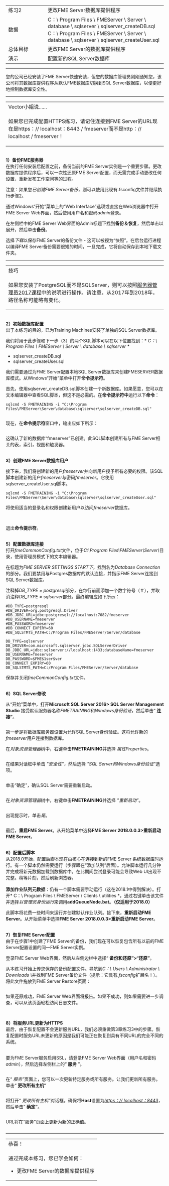   <div id="readme" class="readme blob instapaper_body">
    <article class="markdown-body entry-content" itemprop="text">
<table>
<tbody><tr>
<td width="25%">
<i></i><font style="vertical-align: inherit;"><font style="vertical-align: inherit;">
练习2
</font></font></td>
<td><font style="vertical-align: inherit;"><font style="vertical-align: inherit;">
更改FME Server数据库提供程序
</font></font></td>
</tr>
<tr>
<td><font style="vertical-align: inherit;"><font style="vertical-align: inherit;">数据</font></font></td>
<td><font style="vertical-align: inherit;"><font style="vertical-align: inherit;">C：\ Program Files \ FMEServer \ Server \ database \ sqlserver \ sqlserver_createDB.sql
 </font></font><br><font style="vertical-align: inherit;"><font style="vertical-align: inherit;">C：\ Program Files \ FMEServer \ Server \ database \ sqlserver \ sqlserver_createUser.sql</font></font></td>
</tr>
<tr>
<td><font style="vertical-align: inherit;"><font style="vertical-align: inherit;">总体目标</font></font></td>
<td><font style="vertical-align: inherit;"><font style="vertical-align: inherit;">更改FME Server的数据库提供程序</font></font></td>
</tr>
<tr>
<td><font style="vertical-align: inherit;"><font style="vertical-align: inherit;">演示</font></font></td>
<td><font style="vertical-align: inherit;"><font style="vertical-align: inherit;">配置新的SQL Server数据库</font></font></td>
</tr>
</tbody></table>
<hr>
<p><font style="vertical-align: inherit;"><font style="vertical-align: inherit;">您的公司已经安装了FME Server快速安装，但您的数据库管理员刚刚通知您，该公司将其数据库提供程序从默认FME数据库切换到SQL Server数据库，以便更好地控制数据库安全性。</font></font></p>
<hr>

<table>
<tbody><tr>
<td>
<i></i><font style="vertical-align: inherit;"><font style="vertical-align: inherit;">
Vector小姐说......
</font></font></td>
</tr>
<tr>
<td><font style="vertical-align: inherit;"><font style="vertical-align: inherit;">

如果您已完成配置HTTPS练习，请记住连接到FME Server的URL现在是https：// localhost：8443 / fmeserver而不是http：// localhost / fmeserver！

</font></font></td>
</tr>
</tbody></table>
<p><br><strong><font style="vertical-align: inherit;"><font style="vertical-align: inherit;">1）备份FME服务器</font></font></strong>
<br><font style="vertical-align: inherit;"><font style="vertical-align: inherit;">在执行任何安装后配置之前，备份当前的FME Server实例是一个重要步骤。</font><font style="vertical-align: inherit;">更改数据库提供程序后，可以一次性还原FME Server配置，而无需完成手动更改任何设置，重新发布工作空间等的过程。</font></font></p>
<p><font style="vertical-align: inherit;"><font style="vertical-align: inherit;">注意：如果您</font></font><em><font style="vertical-align: inherit;"><font style="vertical-align: inherit;">已创建FME Server备份</font></font></em><font style="vertical-align: inherit;"><font style="vertical-align: inherit;">，则可以使用此现有.fsconfig文件并继续执行步骤2。</font></font></p>
<p><font style="vertical-align: inherit;"><font style="vertical-align: inherit;">通过Windows“开始”菜单上的“Web Interface”选项或直接在Web浏览器中打开FME Server Web界面，然后使用用户名和密码</font></font><em><font style="vertical-align: inherit;"><font style="vertical-align: inherit;">admin</font></font></em><font style="vertical-align: inherit;"><font style="vertical-align: inherit;">登录</font><font style="vertical-align: inherit;">。</font></font></p>
<p><font style="vertical-align: inherit;"><font style="vertical-align: inherit;">在左侧栏中的FME Server Web界面的Admin标题下</font><font style="vertical-align: inherit;">找到</font></font><strong><font style="vertical-align: inherit;"><font style="vertical-align: inherit;">备份＆恢复</font></font></strong><font style="vertical-align: inherit;"><font style="vertical-align: inherit;">，然后单击以展开，然后单击</font></font><strong><font style="vertical-align: inherit;"><font style="vertical-align: inherit;">备份</font></font></strong><font style="vertical-align: inherit;"><font style="vertical-align: inherit;">。</font></font></p>
<p><font style="vertical-align: inherit;"><font style="vertical-align: inherit;">选择</font></font><em><font style="vertical-align: inherit;"><font style="vertical-align: inherit;">下载</font></font></em><font style="vertical-align: inherit;"><font style="vertical-align: inherit;">以保存FME Server的备份文件 - 这可以被视为“快照”。</font><font style="vertical-align: inherit;">在后台运行进程以编译FME Server备份需要很短的时间，一旦完成，它将自动保存到本地下载文件夹。</font></font></p>
<hr>

<table>
<tbody><tr>
<td>
<i></i><font style="vertical-align: inherit;"><font style="vertical-align: inherit;">
技巧
</font></font></td>
</tr>
<tr>
<td><font style="vertical-align: inherit;"><font style="vertical-align: inherit;">

如果您安装了PostgreSQL而不是SQLServer，则可以按照</font></font><a href="https://safe-software.gitbooks.io/fme-server-administration-training-2017/content/ServerAdmin4Scalability/Exercise2_SwitchingToAPostgreSQLDatabaseWithWindowsSystem.html" rel="nofollow"><font style="vertical-align: inherit;"><font style="vertical-align: inherit;">服务器管理员2017课程</font></font></a><font style="vertical-align: inherit;"><font style="vertical-align: inherit;">中的说明进行操作</font><font style="vertical-align: inherit;">。</font><font style="vertical-align: inherit;">请注意，从2017年到2018年，路径名称可能略有变化。

</font></font></td>
</tr>
</tbody></table>
<p><br><strong><font style="vertical-align: inherit;"><font style="vertical-align: inherit;">2）初始数据库配置</font></font></strong>
<br><font style="vertical-align: inherit;"><font style="vertical-align: inherit;">出于本练习的目的，已为Training Machines安装了单独的SQL Server数据库。</font></font></p>
<p><font style="vertical-align: inherit;"><font style="vertical-align: inherit;">我们将用于此步骤和下一步（3）的两个SQL脚本可以在以下位置找到：* </font></font><em><font style="vertical-align: inherit;"><font style="vertical-align: inherit;">C：\ Program Files \ FMEServer \ Server \ database \ sqlserver *</font></font></em></p>
<ul>
<li><font style="vertical-align: inherit;"><font style="vertical-align: inherit;">sqlserver_createDB.sql</font></font></li>
<li><font style="vertical-align: inherit;"><font style="vertical-align: inherit;">sqlserver_createUser.sql</font></font></li>
</ul>
<p><font style="vertical-align: inherit;"><font style="vertical-align: inherit;">我们需要通过为FME Server配置本地SQL Server数据库来创建FMESERVER数据库模式。</font><font style="vertical-align: inherit;">从Windows“开始”菜单中打开</font></font><strong><font style="vertical-align: inherit;"><font style="vertical-align: inherit;">命令提示符</font></font></strong><font style="vertical-align: inherit;"><font style="vertical-align: inherit;">。</font></font></p>

<p><font style="vertical-align: inherit;"><font style="vertical-align: inherit;">首先，使用sqlserver_createDB.sql脚本创建一个新数据库。</font><font style="vertical-align: inherit;">如果愿意，您可以在文本编辑器中查看SQL脚本，但这不是必需的。</font><font style="vertical-align: inherit;">在</font></font><strong><font style="vertical-align: inherit;"><font style="vertical-align: inherit;">命令提示符中</font></font></strong><font style="vertical-align: inherit;"><font style="vertical-align: inherit;">运行以下</font><strong><font style="vertical-align: inherit;">命令</font></strong><font style="vertical-align: inherit;">：</font></font></p>
<pre><code>sqlcmd -S FMETRAINING -i "C:\Program Files\FMEServer\Server\database\sqlserver\sqlserver_createDB.sql"
</code></pre>
<p><a target="_blank" rel="noopener noreferrer" href="./Images/4.211.Ex2.CommandPrompt1_fmeserver.png"><img src="./Images/4.211.Ex2.CommandPrompt1_fmeserver.png" alt="" style="max-width:100%;"></a></p>
<p><font style="vertical-align: inherit;"><font style="vertical-align: inherit;">现在，在</font></font><strong><font style="vertical-align: inherit;"><font style="vertical-align: inherit;">命令提示符</font></font></strong><font style="vertical-align: inherit;"><font style="vertical-align: inherit;">窗口中</font><font style="vertical-align: inherit;">，输出应如下所示</font><font style="vertical-align: inherit;">：</font></font></p>
<p><a target="_blank" rel="noopener noreferrer" href="./Images/4.212.Ex2.CommandPrompt2_fmeserver.png"><img src="./Images/4.212.Ex2.CommandPrompt2_fmeserver.png" alt="" style="max-width:100%;"></a></p>
<p><font style="vertical-align: inherit;"><font style="vertical-align: inherit;">这确认了新的数据库“fmeserver”已创建。</font><font style="vertical-align: inherit;">此SQL脚本创建所有与FME Server相关的表，索引，视图和触发器。</font></font></p>
<p><br><strong><font style="vertical-align: inherit;"><font style="vertical-align: inherit;">3）创建FME Server数据库用户</font></font></strong></p>
<p><font style="vertical-align: inherit;"><font style="vertical-align: inherit;">接下来，我们将创建新的用户</font></font><em><font style="vertical-align: inherit;"><font style="vertical-align: inherit;">fmeserver</font></font></em><font style="vertical-align: inherit;"><font style="vertical-align: inherit;">并向</font><font style="vertical-align: inherit;">新用户</font><font style="vertical-align: inherit;">授予所有必要的权限。</font><font style="vertical-align: inherit;">该SQL脚本创建新的用户</font></font><em><font style="vertical-align: inherit;"><font style="vertical-align: inherit;">fmeserver</font></font></em><font style="vertical-align: inherit;"><font style="vertical-align: inherit;">与密码</font></font><em><font style="vertical-align: inherit;"><font style="vertical-align: inherit;">fmeserver</font></font></em><font style="vertical-align: inherit;"><font style="vertical-align: inherit;">。</font><font style="vertical-align: inherit;">它使用sqlserver_createUser.sql脚本。</font></font></p>
<pre><code>sqlcmd -S FMETRAINING -i "C:\Program Files\FMEServer\Server\database\sqlserver\sqlserver_createUser.sql"
</code></pre>
<p><font style="vertical-align: inherit;"><font style="vertical-align: inherit;">将使用适当的登录名和权限创建新用户以访问</font></font><em><font style="vertical-align: inherit;"><font style="vertical-align: inherit;">fmeserver</font></font></em><font style="vertical-align: inherit;"><font style="vertical-align: inherit;">数据库。</font></font></p>
<p><a target="_blank" rel="noopener noreferrer" href="./Images/4.213.Ex2.CommandPrompt3_fmeserver.png"><img src="./Images/4.213.Ex2.CommandPrompt3_fmeserver.png" alt="" style="max-width:100%;"></a></p>
<p><br><font style="vertical-align: inherit;"><font style="vertical-align: inherit;">退出</font></font><strong><font style="vertical-align: inherit;"><font style="vertical-align: inherit;">命令提示符</font></font></strong><font style="vertical-align: inherit;"><font style="vertical-align: inherit;">。</font></font></p>

<p><br><strong><font style="vertical-align: inherit;"><font style="vertical-align: inherit;">5）配置数据库连接</font></font></strong>
<br><font style="vertical-align: inherit;"><font style="vertical-align: inherit;">打开</font></font><em><font style="vertical-align: inherit;"><font style="vertical-align: inherit;">fmeCommonConfig.txt</font></font></em><font style="vertical-align: inherit;"><font style="vertical-align: inherit;">文件，位于</font></font><em><font style="vertical-align: inherit;"><font style="vertical-align: inherit;">C:\Program Files\FMEServer\Server\</font></font></em><font style="vertical-align: inherit;"><font style="vertical-align: inherit;">目录，使用管理员模式下的文本编辑器。</font></font></p>
<p><font style="vertical-align: inherit;"><font style="vertical-align: inherit;">在标题为</font></font><em><font style="vertical-align: inherit;"><font style="vertical-align: inherit;">FME SERVER SETTINGS START下</font></font></em><font style="vertical-align: inherit;"><font style="vertical-align: inherit;">，找到名为</font></font><em><font style="vertical-align: inherit;"><font style="vertical-align: inherit;">Database Connection</font></font></em><font style="vertical-align: inherit;"><font style="vertical-align: inherit;">的部分</font><font style="vertical-align: inherit;">。</font><font style="vertical-align: inherit;">我们要禁用与Postgres数据库的默认连接，并指示FME Server连接到SQL Server数据库。</font></font></p>
<p><font style="vertical-align: inherit;"><font style="vertical-align: inherit;">注释掉</font></font><em><font style="vertical-align: inherit;"><font style="vertical-align: inherit;">DB_TYPE = postgresql</font></font></em><font style="vertical-align: inherit;"><font style="vertical-align: inherit;">部分，在每行前面添加一个数字符号（＃），并取消注释</font></font><em><font style="vertical-align: inherit;"><font style="vertical-align: inherit;">DB_TYPE = sqlserver</font></font></em><font style="vertical-align: inherit;"><font style="vertical-align: inherit;">部分。</font><font style="vertical-align: inherit;">最终编辑应如下所示：</font></font></p>
<pre><code>#DB_TYPE=postgresql<font></font>
#DB_DRIVER=org.postgresql.Driver<font></font>
#DB_JDBC_URL=jdbc:postgresql://localhost:7082/fmeserver<font></font>
#DB_USERNAME=fmeserver<font></font>
#DB_PASSWORD=fmeserver<font></font>
#DB_CONNECT_EXPIRY=60<font></font>
#DB_SQLSTMTS_PATH=C:/Program Files/FMEServer/Server/database<font></font>
<font></font>
DB_TYPE=sqlserver<font></font>
DB_DRIVER=com.microsoft.sqlserver.jdbc.SQLServerDriver<font></font>
DB_JDBC_URL=jdbc:sqlserver://localhost:1433;databaseName=fmeserver<font></font>
DB_USERNAME=fmeserver<font></font>
DB_PASSWORD=$FME$1ser$ver<font></font>
DB_CONNECT_EXPIRY=60<font></font>
DB_SQLSTMTS_PATH=C:/Program Files/FMEServer/Server/database<font></font>
</code></pre>
<p><font style="vertical-align: inherit;"><font style="vertical-align: inherit;">保存并关闭</font></font><em><font style="vertical-align: inherit;"><font style="vertical-align: inherit;">fmeCommonConfig.txt</font></font></em><font style="vertical-align: inherit;"><font style="vertical-align: inherit;">文件。</font></font></p>
<p><br><strong><font style="vertical-align: inherit;"><font style="vertical-align: inherit;">6）SQL Server修改</font></font></strong></p>
<p><font style="vertical-align: inherit;"><font style="vertical-align: inherit;">从“开始”菜单中，打开</font></font><strong><font style="vertical-align: inherit;"><font style="vertical-align: inherit;">Microsoft SQL Server 2016&gt; SQL Server Management Studio</font></font></strong><font style="vertical-align: inherit;"><font style="vertical-align: inherit;"> 
接受默认服务器名称</font></font><em><font style="vertical-align: inherit;"><font style="vertical-align: inherit;">FMETRAINING</font></font></em><font style="vertical-align: inherit;"><font style="vertical-align: inherit;">和</font></font><em><font style="vertical-align: inherit;"><font style="vertical-align: inherit;">Windows身份验证</font></font></em><font style="vertical-align: inherit;"><font style="vertical-align: inherit;">，然后单击“ </font></font><strong><font style="vertical-align: inherit;"><font style="vertical-align: inherit;">连接”</font></font></strong><font style="vertical-align: inherit;"><font style="vertical-align: inherit;">。</font></font></p>
<p><a target="_blank" rel="noopener noreferrer" href="./Images/4.214.Ex2.SQLServer_Login.png"><img src="./Images/4.214.Ex2.SQLServer_Login.png" alt="" style="max-width:100%;"></a></p>
<p><font style="vertical-align: inherit;"><font style="vertical-align: inherit;">第一步是将数据库服务器设置为允许SQL Server身份验证。</font><font style="vertical-align: inherit;">这将允许新的</font></font><em><font style="vertical-align: inherit;"><font style="vertical-align: inherit;">fmeserver</font></font></em><font style="vertical-align: inherit;"><font style="vertical-align: inherit;">用户连接到数据库。</font></font></p>
<p><font style="vertical-align: inherit;"><font style="vertical-align: inherit;">在</font></font><em><font style="vertical-align: inherit;"><font style="vertical-align: inherit;">对象资源管理器</font></font></em><font style="vertical-align: inherit;"><font style="vertical-align: inherit;">树中，右键单击</font></font><strong><font style="vertical-align: inherit;"><font style="vertical-align: inherit;">FMETRAINING</font></font></strong><font style="vertical-align: inherit;"><font style="vertical-align: inherit;">并选择 </font></font><em><font style="vertical-align: inherit;"><font style="vertical-align: inherit;">属性Properties</font></font></em><font style="vertical-align: inherit;"><font style="vertical-align: inherit;">。</font></font></p>
<p><a target="_blank" rel="noopener noreferrer" href="./Images/4.216.Ex2.SQLServer_Properties2.png"><img src="./Images/4.216.Ex2.SQLServer_Properties2.png" alt="" style="max-width:100%;"></a></p>
<p><font style="vertical-align: inherit;"><font style="vertical-align: inherit;">在结果对话框中单击 </font></font><em><font style="vertical-align: inherit;"><font style="vertical-align: inherit;">"安全性"，</font></font></em><font style="vertical-align: inherit;"><font style="vertical-align: inherit;">然后选择 </font></font><em><font style="vertical-align: inherit;"><font style="vertical-align: inherit;">"SQL Server和Windows身份验证"</font></font></em><font style="vertical-align: inherit;"><font style="vertical-align: inherit;">选项。</font></font></p>
<p><a target="_blank" rel="noopener noreferrer" href="./Images/4.217.Ex2.SQLServer_Properties3.png"><img src="./Images/4.217.Ex2.SQLServer_Properties3.png" alt="" style="max-width:100%;"></a></p>
<p><font style="vertical-align: inherit;"><font style="vertical-align: inherit;">单击“确定”，确认SQL Server需要重新启动。</font></font></p>
<p><a target="_blank" rel="noopener noreferrer" href="./Images/4.218.Ex2.SQLServer_Properties4.png"><img src="./Images/4.218.Ex2.SQLServer_Properties4.png" alt="" style="max-width:100%;"></a></p>
<p><font style="vertical-align: inherit;"><font style="vertical-align: inherit;">在</font></font><em><font style="vertical-align: inherit;"><font style="vertical-align: inherit;">对象资源管理器</font></font></em><font style="vertical-align: inherit;"><font style="vertical-align: inherit;">树中，右键单击</font></font><strong><font style="vertical-align: inherit;"><font style="vertical-align: inherit;">FMETRAINING</font></font></strong><font style="vertical-align: inherit;"><font style="vertical-align: inherit;">并选择 </font></font><em><font style="vertical-align: inherit;"><font style="vertical-align: inherit;">"重新启动”</font></font></em><font style="vertical-align: inherit;"><font style="vertical-align: inherit;">。</font></font></p>
<p><a target="_blank" rel="noopener noreferrer" href="./Images/4.219.Ex2.SQLServer_Properties5.png"><img src="./Images/4.219.Ex2.SQLServer_Properties5.png" alt="" style="max-width:100%;"></a></p>
<p><font style="vertical-align: inherit;"><font style="vertical-align: inherit;">出现提示时，单击</font></font><em><font style="vertical-align: inherit;"><font style="vertical-align: inherit;">是</font></font></em><font style="vertical-align: inherit;"><font style="vertical-align: inherit;">。</font></font></p>
<p><a target="_blank" rel="noopener noreferrer" href="./Images/4.220.Ex2.SQLServer_Properties6.png"><img src="./Images/4.220.Ex2.SQLServer_Properties6.png" alt="" style="max-width:100%;"></a></p>
<p><font style="vertical-align: inherit;"><font style="vertical-align: inherit;">最后，</font></font><strong><font style="vertical-align: inherit;"><font style="vertical-align: inherit;">重启FME Server</font></font></strong><font style="vertical-align: inherit;"><font style="vertical-align: inherit;">。</font><font style="vertical-align: inherit;">从开始菜单中选择</font></font><strong><font style="vertical-align: inherit;"><font style="vertical-align: inherit;">FME Server 2018.0.0.3&gt;重新启动FME Server</font></font></strong><font style="vertical-align: inherit;"><font style="vertical-align: inherit;">。</font></font></p>
<p><br><strong><font style="vertical-align: inherit;"><font style="vertical-align: inherit;">6）配置后脚本</font></font></strong>
<br><font style="vertical-align: inherit;"><font style="vertical-align: inherit;">从2018.0开始，配置后脚本现在由核心在连接到新的FME Server 系统数据库时运行。</font><font style="vertical-align: inherit;">有一个脚本仍然需要运行（步骤跟在“添加队列”后面）。</font><font style="vertical-align: inherit;">允许脚本运行几分钟并完成将新元数据加载到数据库中。</font><font style="vertical-align: inherit;">在此期间尝试登录可能会导致Web UI出现不完整。</font><font style="vertical-align: inherit;">稍等片刻，然后刷新浏览器。
</font></font><br> <br>
<strong><font style="vertical-align: inherit;"><font style="vertical-align: inherit;">添加作业队列元数据</font></font></strong><font style="vertical-align: inherit;"><font style="vertical-align: inherit;">：仍有一个脚本需要手动运行（这在2018.1中得到解决）。</font><font style="vertical-align: inherit;">打开* C：\ Program Files \ FMEServer \ Clients \ utilities *，</font><font style="vertical-align: inherit;">通过右键单击该文件并选择</font><em><font style="vertical-align: inherit;">以管理员身份运行</font></em><font style="vertical-align: inherit;">来</font><font style="vertical-align: inherit;">调用</font></font><strong><font style="vertical-align: inherit;"><font style="vertical-align: inherit;">addQueueNode.bat</font></font></strong><font style="vertical-align: inherit;"><font style="vertical-align: inherit;">。</font><strong><font style="vertical-align: inherit;">（仅适用于2018.0）</font></strong></font><em><font style="vertical-align: inherit;"></font></em><font style="vertical-align: inherit;"></font><strong><font style="vertical-align: inherit;"></font></strong></p>
<p><font style="vertical-align: inherit;"><font style="vertical-align: inherit;">此脚本将花费一些时间来运行并创建默认作业队列。</font><font style="vertical-align: inherit;">接下来，</font></font><strong><font style="vertical-align: inherit;"><font style="vertical-align: inherit;">重新启动FME Server</font></font></strong><font style="vertical-align: inherit;"><font style="vertical-align: inherit;">。</font><font style="vertical-align: inherit;">从开始菜单中选择</font></font><strong><font style="vertical-align: inherit;"><font style="vertical-align: inherit;">FME Server 2018.0.0.3&gt;重新启动FME Server</font></font></strong><font style="vertical-align: inherit;"><font style="vertical-align: inherit;">。</font></font></p>
<p><br><strong><font style="vertical-align: inherit;"><font style="vertical-align: inherit;">7）恢复FME Server配置</font></font></strong>
<br><font style="vertical-align: inherit;"><font style="vertical-align: inherit;">由于在步骤1中创建了FME Server的备份，我们现在可以恢复包含所有以前的FME Server配置设置的同一FME Server实例。</font></font></p>
<p><font style="vertical-align: inherit;"><font style="vertical-align: inherit;">登录FME Server Web界面，然后</font><font style="vertical-align: inherit;">从左侧边栏中</font><font style="vertical-align: inherit;">选择“ </font></font><strong><font style="vertical-align: inherit;"><font style="vertical-align: inherit;">备份和还原”&gt;“还原”</font></font></strong><font style="vertical-align: inherit;"><font style="vertical-align: inherit;">。</font></font></p>
<p><font style="vertical-align: inherit;"><font style="vertical-align: inherit;">从本练习开始上传您保存的备份配置文件。</font><font style="vertical-align: inherit;">导航到</font></font><em><font style="vertical-align: inherit;"><font style="vertical-align: inherit;">C：\ Users \ Administrator \ Downloads \</font></font></em><font style="vertical-align: inherit;"><font style="vertical-align: inherit;">并找到FME Server备份文件（提示：它具有</font></font><em><font style="vertical-align: inherit;"><font style="vertical-align: inherit;">.fsconfig</font></font></em><font style="vertical-align: inherit;"><font style="vertical-align: inherit;">扩展名！）。</font><font style="vertical-align: inherit;">将此文件拖放到FME Server Restore页面：</font></font></p>
<p><a target="_blank" rel="noopener noreferrer" href="./Images/4.209.Ex2.RestoreConfiguration.png"><img src="./Images/4.209.Ex2.RestoreConfiguration.png" alt="" style="max-width:100%;"></a></p>
<p><font style="vertical-align: inherit;"><font style="vertical-align: inherit;">如果还原成功，FME Server Web界面将报告。</font><font style="vertical-align: inherit;">如果不成功，则如果需要进一步调查，可以从该页面轻松访问日志文件。</font></font></p>
<p><a target="_blank" rel="noopener noreferrer" href="./Images/4.210.Ex2.RestoreSuccess.png"><img src="./Images/4.210.Ex2.RestoreSuccess.png" alt="" style="max-width:100%;"></a></p>
<p><br><strong><font style="vertical-align: inherit;"><font style="vertical-align: inherit;">8）将服务URL更新为HTTPS</font></font></strong><br><font style="vertical-align: inherit;"><font style="vertical-align: inherit;"> 
最后，由于恢复配置不会更新服务URL，我们必须重做第3章练习3中的步骤。</font><font style="vertical-align: inherit;">恢复配置时服务URL未更新的原因是我们可能正在恢复到具有不同URL的完全不同的系统。</font></font></p>
<p><br><font style="vertical-align: inherit;"><font style="vertical-align: inherit;">要为FME Server服务启用SSL，请登录FME Server Web界面（用户名和密码</font></font><em><font style="vertical-align: inherit;"><font style="vertical-align: inherit;">admin</font></font></em><font style="vertical-align: inherit;"><font style="vertical-align: inherit;">），然后选择</font><font style="vertical-align: inherit;">左侧栏上的“ </font></font><strong><font style="vertical-align: inherit;"><font style="vertical-align: inherit;">服务</font></font></strong><font style="vertical-align: inherit;"><font style="vertical-align: inherit;"> ”。</font></font></p>
<p><a target="_blank" rel="noopener noreferrer" href="./Images/4.221.Ex2.ServicesButton.png"><img src="./Images/4.221.Ex2.ServicesButton.png" alt="" style="max-width:100%;"></a></p>
<p><font style="vertical-align: inherit;"><font style="vertical-align: inherit;">在“ </font></font><em><font style="vertical-align: inherit;"><font style="vertical-align: inherit;">服务”</font></font></em><font style="vertical-align: inherit;"><font style="vertical-align: inherit;">页面上，您可以一次更新特定服务或所有服务。</font><font style="vertical-align: inherit;">让我们更新所有服务。</font><font style="vertical-align: inherit;">单击“ </font></font><strong><font style="vertical-align: inherit;"><font style="vertical-align: inherit;">更改所有主机”</font></font></strong></p>
<p><a target="_blank" rel="noopener noreferrer" href="./Images/4.222.Ex2.ChangeAllHosts.png"><img src="./Images/4.222.Ex2.ChangeAllHosts.png" alt="" style="max-width:100%;"></a></p>
<p><font style="vertical-align: inherit;"><font style="vertical-align: inherit;">将</font><font style="vertical-align: inherit;">打开</font><font style="vertical-align: inherit;">“ </font></font><em><font style="vertical-align: inherit;"><font style="vertical-align: inherit;">更改所有主机”</font></font></em><font style="vertical-align: inherit;"><font style="vertical-align: inherit;">对话框。</font><font style="vertical-align: inherit;">确保将</font></font><strong><font style="vertical-align: inherit;"><font style="vertical-align: inherit;">Host</font></font></strong><font style="vertical-align: inherit;"><font style="vertical-align: inherit;">设置为</font></font><em><a href="https://localhost:8443/" rel="nofollow"><font style="vertical-align: inherit;"><font style="vertical-align: inherit;">https：// localhost：8443</font></font></a></em><font style="vertical-align: inherit;"><font style="vertical-align: inherit;">，然后单击“ </font></font><strong><font style="vertical-align: inherit;"><font style="vertical-align: inherit;">确定”</font></font></strong><font style="vertical-align: inherit;"><font style="vertical-align: inherit;">。</font></font></p>
<p><a target="_blank" rel="noopener noreferrer" href="./Images/4.223.Ex2.ChangeAllHosts2.png"><img src="./Images/4.223.Ex2.ChangeAllHosts2.png" alt="" style="max-width:100%;"></a></p>
<p><font style="vertical-align: inherit;"><font style="vertical-align: inherit;">URL将在“服务”页面上更新为新的正确值。</font></font></p>
<p><a target="_blank" rel="noopener noreferrer" href="./Images/4.224.Ex2.NewServiceURLs.png"><img src="./Images/4.224.Ex2.NewServiceURLs.png" alt="" style="max-width:100%;"></a></p>
<hr>

<table>
<tbody><tr>
<td>
<i></i><font style="vertical-align: inherit;"><font style="vertical-align: inherit;">
恭喜！
</font></font></td>
</tr>
<tr>
<td><font style="vertical-align: inherit;"><font style="vertical-align: inherit;">

通过完成本练习，您已学会如何：
</font></font><br>
<ul><li><font style="vertical-align: inherit;"><font style="vertical-align: inherit;">更改FME Server的数据库提供程序</font></font></li></ul>

</td>
</tr>
</tbody></table>
</article>
  </div>
